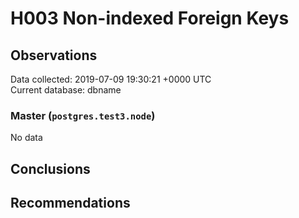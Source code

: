 # H003 Non-indexed Foreign Keys #

## Observations ##
Data collected: 2019-07-09 19:30:21 +0000 UTC  
Current database: dbname  

### Master (`postgres.test3.node`) ###


No data


## Conclusions ##


## Recommendations ##


